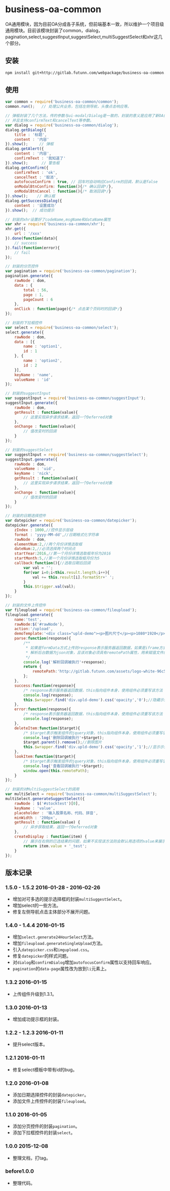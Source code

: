 # business-oa-common
OA通用模块，因为目前OA分成各子系统，但前端基本一致，所以维护一个项目级通用模块。目前该模块封装了common，dialog，pagination,select,suggestInput,suggestSelect,multiSuggestSelect和xhr这几个部分。

## 安装
```sh
npm install git+http://gitlab.futunn.com/webpackage/business-oa-common.git#1.5.2
```

## 使用

```javascript
var common = require('business-oa-common/common');
common.run();   // 处理公共业务，包括左侧导航，头像点击响应等。

// 弹框封装了几个方法，传的参数与ui-modal/Dialog是一致的，封装的意义是应用了新OA的默认弹框模板，
// 并且支持confirmText和cancelText等参数。
var dialog = require('business-oa-common/dialog');
dialog.getDialog({
    title : '标题',
    content : '内容'
}).show();     // 弹框
dialog.getAlert({
    content : '内容',
    confirmText : '我知道了'
}).show();      // 警告框
dialog.getConfirm({
    confirmText : 'ok',
    cancelText : '取消',
    autofocusConfirm : true, // 回车时自动响应Confirm的回调，默认是false
    onModalBtnConfirm: function(){/* 确认回调*/},
    onModalBtnCancel : function(){/* 取消回调*/}
}).show();    // 确认框
dialog.getSuccessDialog({
    content : '设置成功'
}).show();  // 成功提示

// 封装的xhr设置好了codeName,msgName和dataName属性
var xhr = require('business-oa-common/xhr');
xhr.get({
    url : '/xxx'
}).done(function(data){
    // success
}).fail(function(error){
    // fail
});

// 封装的分页控件
var pagination = require('business-oa-common/pagination');
pagination.generate({
    rawNode : dom,
    data : {
        total : 56,
        page : 1,
        pageCount : 6
    },
    onClick : function(page){/* 点击某个页码时的回调*/}
});

// 封装的下拉框控件
var select = require('business-oa-common/select');
select.generate({
    rawNode : dom,
    data : [{
        name : 'option1',
        id : 1
    }, {
        name : 'option2',
        id : 2
    }],
    keyName : 'name',
    valueName : 'id'
});

// 封装的suggestInput
var suggestInput = require('business-oa-common/suggestInput');
suggestInput.generate({
    rawNode : dom,
    getResult : function(value){
        // 这里实现异步请求结果，返回一个Deferred对象
    },
    onChange : function(value){
        // 值改变时的回调
    }
});

// 封装的suggestSelect
var suggestInput = require('business-oa-common/suggestSelect');
suggestInput.generate({
    rawNode : dom,
    valueName : 'uid',
    keyName : 'nick',
    getResult : function(value){
        // 这里实现异步请求结果，返回一个Deferred对象
    },
    onChange : function(value){
        // 值改变时的回调
    }
});

// 封装的日期选择控件
var datepicker = require('business-oa-common/datepicker');
datepicker.generate({
    zIndex : 1000,//控件显示层级
    format : 'yyyy-MM-dd',//日期格式化字符串
    rawNode : dom,
    elementNum:2,//两个月份详情选取框
    dateNum:2,//必须选择两个时间点
    startYear:2016,//第一个月份详情选取框年份为2016
    startMonth:5,//第一个月份详情选取框月份为5
    callback:function(){//选取日期后回调
        var val = '';
        for(var i=0;i<this.result.length;i++){
            val += this.result[i].formatStr+' ';
        }
        this.$trigger.val(val);
    }
});

// 封装的文件上传控件
var fileupload = require('business-oa-common/fileupload');
fileupload.generate({
    name:'test',
    rawNode:$('#rawNode'),
    action:'/upload',
    demoTemplate:'<div class="upld-demo"><p>图片尺寸</p><p>1080*1920</p></div>',
    parse:function(response){
        /**
         * 如果是formData方式上传则response表示服务器返回数据，如果是iframe方式上传则response为空，this指向组件本身，使用组件必须重写该方法
         * 解析后台数据为json对象，且该对象必须具有remotePath属性，用来赋值文件的服务器路径，若后台没有返回服务器路径，则用来赋值某个标识，为true则表示上传成功，false表示上传失败
         */
        console.log('解析回调被执行'+response);
        return {
            remotePath:'http://gitlab.futunn.com/assets/logo-white-96c5cdf684c799df72c830d36ecc7fec.png'
        };
    },
    success:function(response){
        /* response表示服务器返回数据，this指向组件本身，使用组件必须重写该方法 */
        console.log(response);
        this.$wrapper.find('div.upld-demo').css('opacity','0');//隐藏示例图片（需要占位所以设置透明度即可）
    },
    error:function(response){
        /* response表示服务器返回数据，this指向组件本身，使用组件必须重写该方法 */
        console.log(response);
    },
    deleteItem:function($target){
        /* $target表示触发组件的jquery对象，this指向组件本身，使用组件必须重写该方法 */
        console.log('删除回调被执行'+$target);
        $target.parent().remove();//删除图片
        this.$wrapper.find('div.upld-demo').css('opacity','1');//显示示例图片（需要占位所以设置透明度即可）
    },
    lookItem:function($target){
        /* $target表示触发组件的jquery对象，this指向组件本身，使用组件必须重写该方法 */
        console.log('查看回调被执行'+$target);
        window.open(this.remotePath);
    }
});

// 封装的对MultiSuggestSelect的调用
var multiSelect = require('business-oa-common/multiSuggestSelect');
multiSelect.generateSuggestSelect({
    rawNode : $('#stocktest')[0],
    keyName : 'value',
    placeholder : '输入股票名称、代码、拼音',
    minWidth : '200px',
    getResult : function(value) {
        // 异步获取结果，返回一个Deferred对象
    },
    createDisplay : function(item) {
        // 展示在右侧的已选结果的问题，如果不实现该方法则会默认用选项的value来展示
        return item.value + '_test';
    }
});

```

## 版本记录

### 1.5.0 - 1.5.2 2016-01-28 - 2016-02-26

- 增加对可多选的提示选择框的封装`multiSuggestSelect`。
- 增加select的一些方法。
- 修复左侧导航点击主体部分不展开问题。

### 1.4.0 - 1.4.4 2016-01-15

- 增加`select.generate24HourSelect`方法。
- 增加`fileupload.generateSingleUpload`方法。
- 引入`datepicker.css`和`imgupload.css`。
- 修复`datepicker`的样式问题。
- 对`dialog`和`confirmDialog`增加`autofocusConfirm`属性以支持回车响应。
- `pagination`的`data-page`属性改为放到`li`元素上。

### 1.3.2 2016-01-15

- 上传组件升级到1.3.1。

### 1.3.0 2016-01-13

- 增加成功提示框的封装。

### 1.2.2 - 1.2.3 2016-01-11

- 提升select版本。

### 1.2.1 2016-01-11

- 修复select模板中带有id的bug。

### 1.2.0 2016-01-08

- 添加日期选择控件的封装`datepicker`。
- 添加文件上传控件的封装`fileupload`。

### 1.1.0 2016-01-05

- 添加分页控件的封装`pagination`。
- 添加下拉框控件的封装`select`。

### 1.0.0 2015-12-08

- 整理文档，打tag。

### before1.0.0

- 整理代码。
